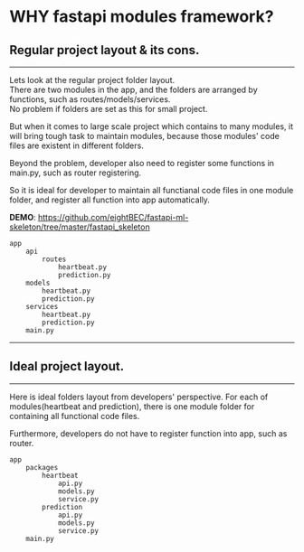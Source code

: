 # WHY fastapi modules framework?


## Regular project layout & its cons.

---

Lets look at the regular project folder layout.<br/>
There are two modules in the app, and the folders are arranged by functions, such as routes/models/services.<br/>
No problem if folders are set as this for small project.<br/>

But when it comes to large scale project which contains to many modules, it will bring tough task to maintain modules, because those modules' code files are existent in different folders.

Beyond the problem, developer also need to register some functions in main.py, such as router registering.

So it is ideal for developer to maintain all functianal code files in one module folder, and register all function into app automatically.

**DEMO**: <a href="https://github.com/eightBEC/fastapi-ml-skeleton/tree/master/fastapi_skeleton" target="_blank">https://github.com/eightBEC/fastapi-ml-skeleton/tree/master/fastapi_skeleton</a>


    app
        api
            routes
                heartbeat.py
                prediction.py
        models
            heartbeat.py
            prediction.py
        services
            heartbeat.py
            prediction.py
        main.py



---


## Ideal project layout.

---

Here is ideal folders layout from developers' perspective.
For each of modules(heartbeat and prediction), there is one module folder for containing all functional code files.

Furthermore, developers do not have to register function into app, such as router.


    app
        packages
            heartbeat
                api.py
                models.py
                service.py
            prediction
                api.py
                models.py
                service.py
        main.py

